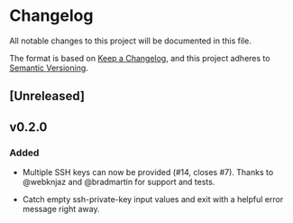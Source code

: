 # Changelog

All notable changes to this project will be documented in this file.

The format is based on [Keep a Changelog](https://keepachangelog.com/en/1.0.0/),
and this project adheres to [Semantic Versioning](https://semver.org/spec/v2.0.0.html).

## [Unreleased]

## v0.2.0

### Added

* Multiple SSH keys can now be provided (#14, closes #7). Thanks to
  @webknjaz and @bradmartin for support and tests.

* Catch empty ssh-private-key input values and exit with a helpful
  error message right away.
